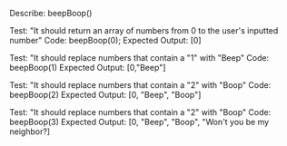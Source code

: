 Describe: beepBoop()

Test: "It should return an array of numbers from 0 to the user's inputted number"
Code: beepBoop(0);
Expected Output: [0]

Test: "It should replace numbers that contain a "1" with "Beep"
Code: beepBoop(1)
Expected Output: [0,"Beep"]

Test: "It should replace numbers that contain a "2" with "Boop"
Code: beepBoop(2)
Expected Output: [0, "Beep", "Boop"]

Test: "It should replace numbers that contain a "2" with "Boop"
Code: beepBoop(3)
Expected Output: [0, "Beep", "Boop", "Won't you be my neighbor?]